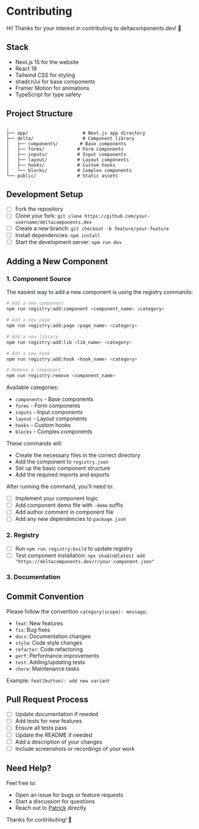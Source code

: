 # Contributing

Hi! Thanks for your interest in contributing to deltacomponents.dev! 🎉

## Stack

- Next.js 15 for the website
- React 19
- Tailwind CSS for styling
- shadcn/ui for base components
- Framer Motion for animations
- TypeScript for type safety

## Project Structure

```
.
├── app/                    # Next.js app directory
├── delta/                  # Component library
│   ├── components/        # Base components
│   ├── forms/            # Form components
│   ├── inputs/           # Input components
│   ├── layout/           # Layout components
│   ├── hooks/            # Custom hooks
│   └── blocks/           # Complex components
└── public/               # Static assets
```

## Development Setup

- [ ] Fork the repository
- [ ] Clone your fork: `git clone https://github.com/your-username/deltacomponents.dev`
- [ ] Create a new branch: `git checkout -b feature/your-feature`
- [ ] Install dependencies: `npm install`
- [ ] Start the development server: `npm run dev`

## Adding a New Component

### 1. Component Source

The easiest way to add a new component is using the registry commands:

```bash
# Add a new component
npm run registry:add:component <component_name> <category>

# Add a new page
npm run registry:add:page <page_name> <category>

# Add a new library
npm run registry:add:lib <lib_name> <category>

# Add a new hook
npm run registry:add:hook <hook_name> <category>

# Remove a component
npm run registry:remove <component_name>
```

Available categories:

- `components` - Base components
- `forms` - Form components
- `inputs` - Input components
- `layout` - Layout components
- `hooks` - Custom hooks
- `blocks` - Complex components

These commands will:

- Create the necessary files in the correct directory
- Add the component to `registry.json`
- Set up the basic component structure
- Add the required imports and exports

After running the command, you'll need to:

- [ ] Implement your component logic
- [ ] Add component demo file with `-demo` suffix
- [ ] Add author comment in component file
- [ ] Add any new dependencies to `package.json`

### 2. Registry

- [ ] Run `npm run registry:build` to update registry
- [ ] Test component installation: `npx shadcn@latest add "https://deltacomponents.dev/r/your-component.json"`

### 3. Documentation

<!-- Documentation section will be added later -->

## Commit Convention

Please follow the convention `category(scope): message`:

- `feat`: New features
- `fix`: Bug fixes
- `docs`: Documentation changes
- `style`: Code style changes
- `refactor`: Code refactoring
- `perf`: Performance improvements
- `test`: Adding/updating tests
- `chore`: Maintenance tasks

Example: `feat(button): add new variant`

## Pull Request Process

- [ ] Update documentation if needed
- [ ] Add tests for new features
- [ ] Ensure all tests pass
- [ ] Update the README if needed
- [ ] Add a description of your changes
- [ ] Include screenshots or recordings of your work

## Need Help?

Feel free to:

- Open an issue for bugs or feature requests
- Start a discussion for questions
- Reach out to [Patrick](https://github.com/pprunty) directly

Thanks for contributing! 🚀
